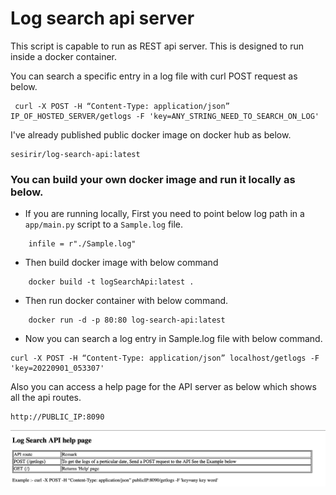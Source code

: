 # Log search api server

This script is capable to run as REST api server. This is designed to run inside a docker container. 

You can search a specific entry in a log file with curl POST request as below.
```
 curl -X POST -H “Content-Type: application/json” IP_OF_HOSTED_SERVER/getlogs -F 'key=ANY_STRING_NEED_TO_SEARCH_ON_LOG'
```
I've already published public docker image on docker hub as below.
```
sesirir/log-search-api:latest
```
### You can build your own docker image and run it locally as below.

* If you are running locally, First you need to point below log path in a ``` app/main.py``` script to a ```Sample.log``` file.

```
    infile = r"./Sample.log"
```
* Then build docker image with below command
```
    docker build -t logSearchApi:latest .
```
* Then run docker container with below command.
```
    docker run -d -p 80:80 log-search-api:latest
```
* Now you can search a log entry in Sample.log file with below command.
```
curl -X POST -H “Content-Type: application/json” localhost/getlogs -F 'key=20220901_053307'
```

Also you can access a help page for the API server as below which shows all the api routes.

```
http://PUBLIC_IP:8090
```
![Help Page](images/help_page.png)